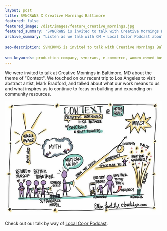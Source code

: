 ```yaml
---
layout: post
title: SVNCRWNS X Creative Mornings Baltimore
featured: false
featured_image: /dist/images/feature_creative_mornings.jpg
featured_summary: "SVNCRWNS is invited to talk with Creative Mornings Baltimore on the theme of 'Context', their work in the community and what they are planning with the Baltimore Museum of Art x Mark Bradford partnership"
archive_summary: "Listen as we talk with CM + Local Color Podcast about context"

seo-description: SVNCRWNS is invited to talk with Creative Mornings Baltimore on the theme of 'Context', their work in the community and what they are planning with the Baltimore Museum of Art x Mark Bradford partnership

seo-keywords: production company, svncrwns, e-commerce, women-owned businesses, creative team, consulting, business operations, launch my brand, manage my brand, photography, videography, special projects
---
```

We were invited to talk at Creative Mornings in Baltimore, MD about the theme of "Context".  We touched on our recent trip to Los Angeles to visit abstract artist, Mark Bradford, and talked about what our work means to us and what inspires us to continue to focus on building and expanding on community resources.

![SVNCRWNS X Creative Mornings "Context" Keynote](/dist/images/post_creative_mornings.jpg)

Check out our talk by way of [Local Color Podcast](http://www.localcolorpodcast.com/2018/01/26/episode-51-creative-mornings-panel/).

